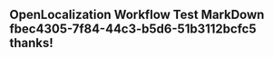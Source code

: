 <properties
ms.topic="hero-topic"
ms.test1="hero-topic"
ms.test2="test"/>

## OpenLocalization Workflow Test MarkDown fbec4305-7f84-44c3-b5d6-51b3112bcfc5 thanks!
